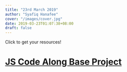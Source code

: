 ```yaml
---
title: "23rd March 2019"
author: "Syafiq Hanafee"
cover: "/images/cover.jpg"
date: 2019-03-23T01:07:38+08:00
draft: false
---
```


Click to get your resources!

<!--more-->

<h1><a target="_blank" href='https://drive.google.com/open?id=1LY8Xpd7hKMmBhNRp8CmbnpwB6Fl0PlOo'>JS Code Along Base Project</a></h1>
